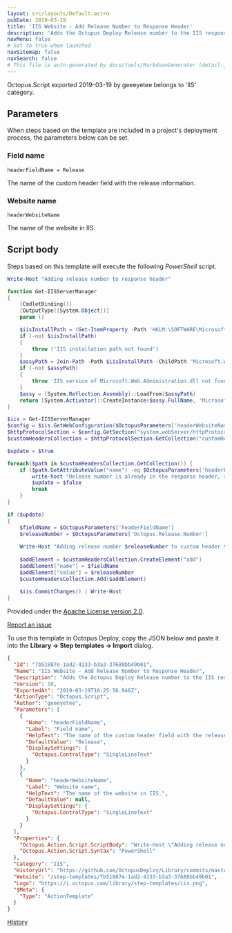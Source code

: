 ```yaml
---
layout: src/layouts/Default.astro
pubDate: 2019-03-19
title: 'IIS Website - Add Release Number to Response Header'
description: 'Adds the Octopus Deploy Release number to the IIS response header. When you browse your site you can look at the response header to verify the build number that is running.'
navMenu: false
# Set to true when launched
navSitemap: false
navSearch: false
# This file is auto-generated by docs/tools/MarkdownGenerator (detail.js)
---
```


Octopus.Script exported 2019-03-19 by geeeyetee belongs to 'IIS' category.

## Parameters

When steps based on the template are included in a project's deployment process, the parameters below can be set.


<div class="param">

### Field name

`headerFieldName = Release`

The name of the custom header field with the release information.

</div>
        
<div class="param">

### Website name

`headerWebsiteName`

The name of the website in IIS.

</div>
        

## Script body

Steps based on this template will execute the following *PowerShell* script.

```powershell
Write-Host "Adding release number to response header"

function Get-IISServerManager
{
    [CmdletBinding()]
    [OutputType([System.Object])]
    param ()

    $iisInstallPath = (Get-ItemProperty -Path 'HKLM:\SOFTWARE\Microsoft\INetStp' -Name InstallPath).InstallPath
    if (-not $iisInstallPath)
    {
        throw ('IIS installation path not found')
    }
    $assyPath = Join-Path -Path $iisInstallPath -ChildPath 'Microsoft.Web.Administration.dll' -Resolve -ErrorAction:SilentlyContinue
    if (-not $assyPath)
    {
        throw 'IIS version of Microsoft.Web.Administration.dll not found'
    }
    $assy = [System.Reflection.Assembly]::LoadFrom($assyPath)
    return [System.Activator]::CreateInstance($assy.FullName, 'Microsoft.Web.Administration.ServerManager').Unwrap()
}

$iis = Get-IISServerManager
$config = $iis.GetWebConfiguration($OctopusParameters['headerWebsiteName'])
$httpProtocolSection = $config.GetSection("system.webServer/httpProtocol")
$customHeadersCollection = $httpProtocolSection.GetCollection("customHeaders")

$update = $true

foreach($path in $customHeadersCollection.GetCollection()) { 
    if ($path.GetAttributeValue("name") -eq $OctopusParameters['headerFieldName']) {
        write-host "Release number is already in the response header, skipping"
        $update = $false
        break
    }
}

if ($update)
{
    $fieldName = $OctopusParameters['headerFieldName']
    $releaseNumber = $OctopusParameters['Octopus.Release.Number']
    
    Write-Host "Adding release number $releaseNumber to custom header $fieldName"
    
    $addElement = $customHeadersCollection.CreateElement("add")
    $addElement["name"] = $fieldName
    $addElement["value"] = $releaseNumber
    $customHeadersCollection.Add($addElement)
    
    $iis.CommitChanges() | Write-Host
}
```

Provided under the [Apache License version 2.0](https://github.com/OctopusDeploy/Library/blob/master/LICENSE.txt).

[Report an issue](https://github.com/OctopusDeploy/Library/issues/new?assignees=&labels=&projects=&template=bug-report.yml&title=Issue%20with%20IIS%20Website%20-%20Add%20Release%20Number%20to%20Response%20Header&step-template=IIS%20Website%20-%20Add%20Release%20Number%20to%20Response%20Header)

<div class="get-json">

To use this template in Octopus Deploy, copy the JSON below and paste it into the **Library → Step templates → Import** dialog.

```json
{
  "Id": "7b51887e-1ad2-4133-b3a3-37688bb49b01",
  "Name": "IIS Website - Add Release Number to Response Header",
  "Description": "Adds the Octopus Deploy Release number to the IIS response header. When you browse your site you can look at the response header to verify the build number that is running.",
  "Version": 10,
  "ExportedAt": "2019-03-19T16:25:56.946Z",
  "ActionType": "Octopus.Script",
  "Author": "geeeyetee",
  "Parameters": [
    {
      "Name": "headerFieldName",
      "Label": "Field name",
      "HelpText": "The name of the custom header field with the release information.",
      "DefaultValue": "Release",
      "DisplaySettings": {
        "Octopus.ControlType": "SingleLineText"
      }
    },
    {
      "Name": "headerWebsiteName",
      "Label": "Website name",
      "HelpText": "The name of the website in IIS.",
      "DefaultValue": null,
      "DisplaySettings": {
        "Octopus.ControlType": "SingleLineText"
      }
    }
  ],
  "Properties": {
    "Octopus.Action.Script.ScriptBody": "Write-Host \"Adding release number to response header\"\n\nfunction Get-IISServerManager\n{\n    [CmdletBinding()]\n    [OutputType([System.Object])]\n    param ()\n\n    $iisInstallPath = (Get-ItemProperty -Path 'HKLM:\\SOFTWARE\\Microsoft\\INetStp' -Name InstallPath).InstallPath\n    if (-not $iisInstallPath)\n    {\n        throw ('IIS installation path not found')\n    }\n    $assyPath = Join-Path -Path $iisInstallPath -ChildPath 'Microsoft.Web.Administration.dll' -Resolve -ErrorAction:SilentlyContinue\n    if (-not $assyPath)\n    {\n        throw 'IIS version of Microsoft.Web.Administration.dll not found'\n    }\n    $assy = [System.Reflection.Assembly]::LoadFrom($assyPath)\n    return [System.Activator]::CreateInstance($assy.FullName, 'Microsoft.Web.Administration.ServerManager').Unwrap()\n}\n\n$iis = Get-IISServerManager\n$config = $iis.GetWebConfiguration($OctopusParameters['headerWebsiteName'])\n$httpProtocolSection = $config.GetSection(\"system.webServer/httpProtocol\")\n$customHeadersCollection = $httpProtocolSection.GetCollection(\"customHeaders\")\n\n$update = $true\n\nforeach($path in $customHeadersCollection.GetCollection()) { \n    if ($path.GetAttributeValue(\"name\") -eq $OctopusParameters['headerFieldName']) {\n        write-host \"Release number is already in the response header, skipping\"\n        $update = $false\n        break\n    }\n}\n\nif ($update)\n{\n    $fieldName = $OctopusParameters['headerFieldName']\n    $releaseNumber = $OctopusParameters['Octopus.Release.Number']\n    \n    Write-Host \"Adding release number $releaseNumber to custom header $fieldName\"\n    \n    $addElement = $customHeadersCollection.CreateElement(\"add\")\n    $addElement[\"name\"] = $fieldName\n    $addElement[\"value\"] = $releaseNumber\n    $customHeadersCollection.Add($addElement)\n    \n    $iis.CommitChanges() | Write-Host\n}",
    "Octopus.Action.Script.Syntax": "PowerShell"
  },
  "Category": "IIS",
  "HistoryUrl": "https://github.com/OctopusDeploy/Library/commits/master/step-templates//opt/buildagent/work/75443764cd38076d/step-templates/iis-website-add-release-number-to-response-header.json",
  "Website": "/step-templates/7b51887e-1ad2-4133-b3a3-37688bb49b01",
  "Logo": "https://i.octopus.com/library/step-templates/iis.png",
  "$Meta": {
    "Type": "ActionTemplate"
  }
}
```

[History](https://github.com/OctopusDeploy/Library/commits/master/step-templates/https://github.com/OctopusDeploy/Library/commits/master/step-templates//opt/buildagent/work/75443764cd38076d/step-templates/iis-website-add-release-number-to-response-header.json)

</div>
